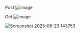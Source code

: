 Post 
![image](https://github.com/user-attachments/assets/405c89eb-09f4-4d57-adb8-de3fa3e1ae1f)

Get 
![image](https://github.com/user-attachments/assets/e4f7f3f8-f124-4a39-9051-880cf3bb84aa)

![Screenshot 2025-06-23 143753](https://github.com/user-attachments/assets/b60c451d-300c-4906-bd01-a46ff249267e)

